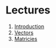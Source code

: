 # Lectures

1. [Introduction](https://docs.google.com/presentation/d/179SO5gDbgxoJRjYQr2A4NKuFog5UNI3JNlH4PAx8fVM)
2. [Vectors](https://docs.google.com/presentation/d/1Z3FYkQ29-txCH9qU3KcUc4RoZugBOK-0dZIX1i3TEno)
3. [Matricies](https://drive.google.com/open?id=1PzKAZLeBb04KDcg4mf0bSEIHbD3soQJyn0HsOV_MIjQ)
